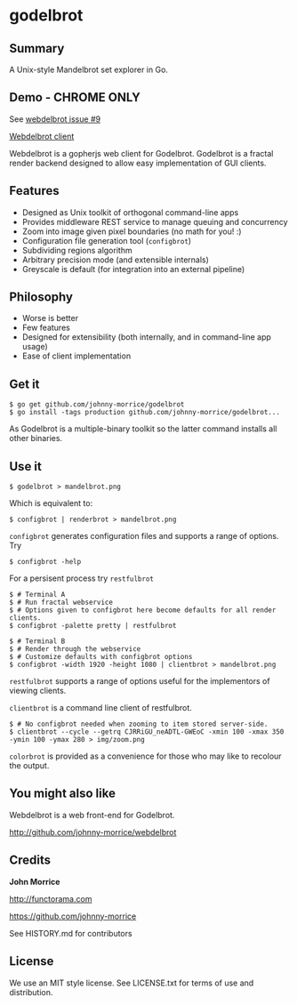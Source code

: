 # godelbrot

## Summary

A Unix-style Mandelbrot set explorer in Go.

## Demo - CHROME ONLY

See [webdelbrot issue #9](https://github.com/johnny-morrice/webdelbrot/issues/9)

[Webdelbrot client](http://godelbrot.functorama.com)

Webdelbrot is a gopherjs web client for Godelbrot.  Godelbrot is a fractal
render backend designed to allow easy implementation of GUI clients.

## Features

* Designed as Unix toolkit of orthogonal command-line apps
* Provides middleware REST service to manage queuing and concurrency
* Zoom into image given pixel boundaries (no math for you! :)
* Configuration file generation tool (`configbrot`)
* Subdividing regions algorithm
* Arbitrary precision mode (and extensible internals)
* Greyscale is default (for integration into an external pipeline)

## Philosophy

* Worse is better
* Few features
* Designed for extensibility (both internally, and in command-line app usage)
* Ease of client implementation

## Get it

    $ go get github.com/johnny-morrice/godelbrot
    $ go install -tags production github.com/johnny-morrice/godelbrot...

As Godelbrot is a multiple-binary toolkit so the latter command installs all other binaries.

## Use it

    $ godelbrot > mandelbrot.png

Which is equivalent to:

    $ configbrot | renderbrot > mandelbrot.png

`configbrot` generates configuration files and supports a range of options.  Try

    $ configbrot -help

For a persisent process try `restfulbrot`

    $ # Terminal A
    $ # Run fractal webservice
    $ # Options given to configbrot here become defaults for all render clients.
    $ configbrot -palette pretty | restfulbrot

    $ # Terminal B
    $ # Render through the webservice
    $ # Customize defaults with configbrot options
    $ configbrot -width 1920 -height 1080 | clientbrot > mandelbrot.png

`restfulbrot` supports a range of options useful for the implementors of viewing clients.

`clientbrot` is a command line client of restfulbrot.

    $ # No configbrot needed when zooming to item stored server-side.
    $ clientbrot --cycle --getrq CJRRiGU_neADTL-GWEoC -xmin 100 -xmax 350 -ymin 100 -ymax 280 > img/zoom.png

`colorbrot` is provided as a convenience for those who may like to recolour the output.

## You might also like

Webdelbrot is a web front-end for Godelbrot.

http://github.com/johnny-morrice/webdelbrot

## Credits

**John Morrice**

http://functorama.com

https://github.com/johnny-morrice

See HISTORY.md for contributors

## License

We use an MIT style license.  See LICENSE.txt for terms of use and distribution.
